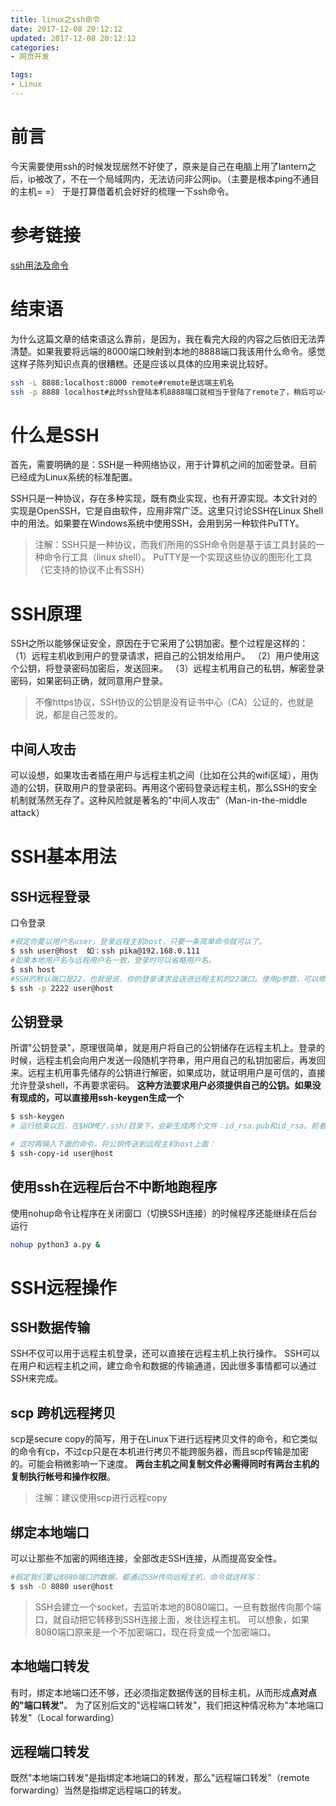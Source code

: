 ```yaml
---
title: linux之ssh命令
date: 2017-12-08 20:12:12
updated: 2017-12-08 20:12:12
categories:
- 网页开发

tags:
- Linux
---
```


# 前言
今天需要使用ssh的时候发现居然不好使了，原来是自己在电脑上用了lantern之后，ip被改了，不在一个局域网内，无法访问非公网ip。（主要是根本ping不通目的主机= =）
于是打算借着机会好好的梳理一下ssh命令。

<!-- more -->
# 参考链接
[ssh用法及命令](http://blog.csdn.net/pipisorry/article/details/52269785)
# 结束语
为什么这篇文章的结束语这么靠前，是因为，我在看完大段的内容之后依旧无法弄清楚。如果我要将远端的8000端口映射到本地的8888端口我该用什么命令。感觉这样子陈列知识点真的很糟糕。还是应该以具体的应用来说比较好。
```bash
ssh -L 8888:localhost:8000 remote#remote是远端主机名
ssh -p 8888 localhost#此时ssh登陆本机8888端口就相当于登陆了remote了，稍后可以一试：）
```

# 什么是SSH
首先，需要明确的是：SSH是一种网络协议，用于计算机之间的加密登录。目前已经成为Linux系统的标准配置。

SSH只是一种协议，存在多种实现，既有商业实现，也有开源实现。本文针对的实现是OpenSSH，它是自由软件，应用非常广泛。这里只讨论SSH在Linux Shell中的用法。如果要在Windows系统中使用SSH，会用到另一种软件PuTTY。
> 注解：SSH只是一种协议，而我们所用的SSH命令则是基于该工具封装的一种命令行工具（linux shell）。
> PuTTY是一个实现这些协议的图形化工具（它支持的协议不止有SSH）

# SSH原理
SSH之所以能够保证安全，原因在于它采用了公钥加密。整个过程是这样的：
（1）远程主机收到用户的登录请求，把自己的公钥发给用户。
（2）用户使用这个公钥，将登录密码加密后，发送回来。
（3）远程主机用自己的私钥，解密登录密码，如果密码正确，就同意用户登录。
> 不像https协议，SSH协议的公钥是没有证书中心（CA）公证的，也就是说，都是自己签发的。

## 中间人攻击
可以设想，如果攻击者插在用户与远程主机之间（比如在公共的wifi区域），用伪造的公钥，获取用户的登录密码。再用这个密码登录远程主机，那么SSH的安全机制就荡然无存了。这种风险就是著名的"中间人攻击"（Man-in-the-middle attack）

# SSH基本用法
## SSH远程登录
口令登录
```bash
#假定你要以用户名user，登录远程主机host，只要一条简单命令就可以了。
$ ssh user@host  如：ssh pika@192.168.0.111
#如果本地用户名与远程用户名一致，登录时可以省略用户名。
$ ssh host
#SSH的默认端口是22，也就是说，你的登录请求会送进远程主机的22端口。使用p参数，可以修改这个端口
$ ssh -p 2222 user@host
```

## 公钥登录
所谓"公钥登录"，原理很简单，就是用户将自己的公钥储存在远程主机上。登录的时候，远程主机会向用户发送一段随机字符串，用户用自己的私钥加密后，再发回来。远程主机用事先储存的公钥进行解密，如果成功，就证明用户是可信的，直接允许登录shell，不再要求密码。
**这种方法要求用户必须提供自己的公钥。如果没有现成的，可以直接用ssh-keygen生成一个**
```bash
$ ssh-keygen
# 运行结束以后，在$HOME/.ssh/目录下，会新生成两个文件：id_rsa.pub和id_rsa。前者是你的公钥，后者是你的私钥。

# 这时再输入下面的命令，将公钥传送到远程主机host上面：
$ ssh-copy-id user@host
```
## 使用ssh在远程后台不中断地跑程序
使用nohup命令让程序在关闭窗口（切换SSH连接）的时候程序还能继续在后台运行
```bash
nohup python3 a.py &
```
# SSH远程操作
## SSH数据传输
SSH不仅可以用于远程主机登录，还可以直接在远程主机上执行操作。
SSH可以在用户和远程主机之间，建立命令和数据的传输通道，因此很多事情都可以通过SSH来完成。

## scp 跨机远程拷贝
scp是secure copy的简写，用于在Linux下进行远程拷贝文件的命令，和它类似的命令有cp，不过cp只是在本机进行拷贝不能跨服务器，而且scp传输是加密的。可能会稍微影响一下速度。
**两台主机之间复制文件必需得同时有两台主机的复制执行帐号和操作权限**。
> 注解：建议使用scp进行远程copy

## 绑定本地端口
可以让那些不加密的网络连接，全部改走SSH连接，从而提高安全性。
```bash
#假定我们要让8080端口的数据，都通过SSH传向远程主机，命令就这样写：
$ ssh -D 8080 user@host
```
> SSH会建立一个socket，去监听本地的8080端口。一旦有数据传向那个端口，就自动把它转移到SSH连接上面，发往远程主机。
> 可以想象，如果8080端口原来是一个不加密端口，现在将变成一个加密端口。

## 本地端口转发
有时，绑定本地端口还不够，还必须指定数据传送的目标主机，从而形成**点对点的"端口转发"**。
为了区别后文的"远程端口转发"，我们把这种情况称为"本地端口转发"（Local forwarding）

## 远程端口转发
既然"本地端口转发"是指绑定本地端口的转发，那么"远程端口转发"（remote forwarding）当然是指绑定远程端口的转发。